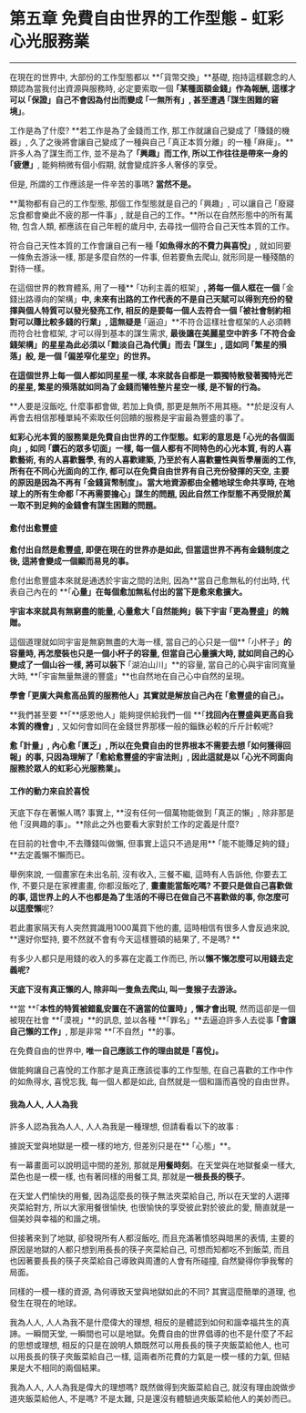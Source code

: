 # 第五章 免費自由世界的工作型態 - 虹彩心光服務業

---

在現在的世界中, 大部份的工作型態都以 **｢貨幣交換」**基礎, 抱持這樣觀念的人類認為當我付出資源與服務時, 必定要索取一個 **｢某種面額金錢」**作為報酬, 這樣才可以** ｢保證」**自己不會因為付出而變成 **｢一無所有」**,  甚至遭遇** ｢謀生困難的窘境」**。

工作是為了什麼? **若工作是為了金錢而工作, 那工作就讓自己變成了 ｢賺錢的機器」, 久了之後將會讓自己變成了一種與自己 ｢真正本質分離」的一種 ｢麻痺」。**許多人為了謀生而工作, 並不是為了 **｢興趣」**而工作, 所以工作往往是帶來一身的** ｢疲憊」**, 能夠稍微有個小假期, 就會變成許多人奢侈的享受。

但是, 所謂的工作應該是一件辛苦的事嗎? **當然不是。**

**萬物都有自己的工作型態, 那個工作型態就是自己的 ｢興趣」, 可以讓自己  ｢廢寢忘食都會樂此不疲的那一件事」, 就是自己的工作。**所以在自然形態中的所有萬物, 包含人類, 都應該在自己年輕的歲月中, 去尋找一個符合自己天性本質的工作。

符合自己天性本質的工作會讓自己有一種 **｢如魚得水的不費力與喜悅」**, 就如同要一條魚去游泳一樣, 那是多麼自然的一件事, 但若要魚去爬山, 就形同是一種殘酷的對待一樣。

在這個世界的教育體系, 用了一種** ｢功利主義的框架」**, 將每一個人框在一個** ｢金錢出路導向的架構」**中, 未來有出路的工作代表的不是自己天賦可以得到充份的發揮與個人特質可以發光發亮工作, 相反的是要每一個人去符合一個 **｢被社會制約相對可以賺比較多錢的行業」**, 這無疑是** ｢逼迫」**不符合這樣社會框架的人必須轉而符合社會框架, 才可以得到基本的謀生需求, **最後讓在美麗星空中許多 ｢不符合金錢架構」的星星為此必須以  ｢黯淡自己為代價」而去 ｢謀生」, 這如同 ｢繁星的殞落」般, 是一個 ｢偏差窄化星空」的世界。**

**在這個世界上每一個人都如同星星一樣, 本來就各自都是一顆獨特散發著獨特光芒的星星, 繁星的殞落就如同為了金錢而犧牲整片星空一樣, 是不智的行為。**

**人要是沒飯吃, 什麼事都會做, 若加上負債, 那更是無所不用其極。**於是沒有人再會去相信那種單純不索取任何回饋的服務是宇宙最為豐盛的事了。

**虹彩心光本質的服務業是免費自由世界的工作型態。**虹彩的意思是 ｢**心光的各個面向**」, 如同 **｢鑽石的眾多切面」**一樣, 每一個人都有不同特色的心光本質, 有的人喜歡藝術, 有的人喜歡醫學, 有的人喜歡建築, 乃至於有人喜歡靈性與哲學層面的工作, **所有在不同心光面向的工作, 都可以在免費自由世界有自己充份發揮的天空, 主要的原因是因為不再有 ｢金錢貨幣制度」**。當大地資源都由全體地球生命共享時, 在地球上的所有生命都** ｢不再需要擔心」謀生的問題**, 因此自然工作型態**不再受限於萬一取不到足夠的金錢會有謀生困難的問題。**

#### 愈付出愈豐盛

**愈付出自然是愈豐盛, 即便在現在的世界亦是如此, 但當這世界不再有金錢制度之後, 這將會變成一個顯而易見的事。**

愈付出愈豐盛本來就是通透於宇宙之間的法則, 因為**當自己愈無私的付出時, 代表自己內在的 **｢**心量」在每個愈加無私付出的當下是愈來愈擴大。**

**宇宙本來就具有無窮盡的能量, 心量愈大 ｢自然能夠」裝下宇宙 ｢更為豐盛」的餽贈。**

這個道理就如同宇宙是無窮無盡的大海一樣, 當自己的心只是一個** ｢小杯子」**的容量時, 再怎麼裝也只是一個小杯子的容量, 但當自己心量擴大時, 就如同自己的心變成了一個山谷一樣, 將可以裝下** ｢湖泊山川」**的容量, 當自己的心與宇宙同寬量大時, **｢宇宙無量無邊的豐盛」**也自然地在自己心中自然的呈現。

**學會 ｢更廣大與愈高品質的服務他人」其實就是解放自己內在 **｢**愈豐盛的自己**」**。**

**我們甚至要 **｢**感恩他人」能夠提供給我們一個 **｢**找回內在豐盛與更高自我本質的機會」**, 又如何會如同在金錢世界那樣一般的錙銖必較的斤斤計較呢?

**愈 ｢計量」, 內心愈 ｢匱乏」, 所以在免費自由的世界根本不需要去想 ｢如何獲得回報」的事, 只因為理解了 ｢愈給愈豐盛的宇宙法則」, 因此這就是以 ｢心光不同面向服務於眾人的虹彩心光服務業」。**

#### 工作的動力來自於喜悅

天底下存在著懶人嗎? 事實上, **沒有任何一個萬物能做到 ｢真正的懶」, 除非那是他 ｢沒興趣的事」。**除此之外也要看大家對於工作的定義是什麼?

在目前的社會中,不去賺錢叫做懶, 但事實上這只不過是用** ｢能不能賺足夠的錢」**去定義懶不懶而已。

舉例來說, 一個畫家在未出名前, 沒有收入, 三餐不繼, 這時有人告訴他, 你要去工作, 不要只是在家裡畫畫, 你都沒飯吃了, **畫畫能當飯吃嗎? **不要只是做自己喜歡做的事, 這世界上的人不也都是為了生活的不得已在做自己不喜歡做的事, 你怎麼可以**這麼懶**呢?

若此畫家隔天有人突然賞識用1000萬買下他的畫, 這時相信有很多人會反過來說, **還好你堅持, 要不然就不會有今天這樣豐碩的結果了, 不是嗎? **

有多少人都只是用錢的收入的多寡在定義工作而已, 所以**懶不懶怎麼可以用錢去定義呢?**

**天底下沒有真正懶的人, 除非叫一隻魚去爬山, 叫一隻猴子去游泳。**

**當 **｢**本性的特質被錯亂安置在不適當的位置時」, 懶才會出現**, 然而這卻是一個被現在社會 **｢漠視」**的訊息, 並以各種 **｢罪名」**去逼迫許多人去從事 **｢會讓自己懶的工作」**, 那是非常 **｢不自然」**的事。

在免費自由的世界中, **唯一自己應該工作的理由就是 ｢喜悅」。**

做能夠讓自己喜悅的工作那才是真正應該從事的工作型態, 在自己喜歡的工作中作的如魚得水, 喜悅忘我, 每一個人都是如此, 自然就是一個和諧而喜悅的自由世界。

#### 我為人人, 人人為我

許多人認為我為人人, 人人為我是一種理想, 但請看看以下的故事 :

據說天堂與地獄是一模一樣的地方, 但差別只是在** ｢心態」**。

有一幕畫面可以說明這中間的差別, 那就是**用餐時刻**。在天堂與在地獄餐桌一樣大, 菜色也是一模一樣, 也有著同樣的用餐工具, 那就是**一根長長的筷子**。

在天堂人們愉快的用餐, 因為這麼長的筷子無法夾菜給自己, 所以在天堂的人選擇夾菜給對方, 所以大家用餐很愉快, 也很愉快的享受彼此對於彼此的愛, 簡直就是一個美妙與幸福的和諧之境。

但接著來到了地獄, 卻發現所有人都沒飯吃, 而且充滿著憤怒與暗黑的表情, 主要的原因是地獄的人都只想到用長長的筷子夾菜給自己, 可想而知都吃不到飯菜, 而且也因著要長長的筷子夾菜給自己導致與周遭的人會有所碰撞, 自然變得你爭我奪的局面。

同樣的一模一樣的資源, 為何導致天堂與地獄如此的不同? 其實這麼簡單的道理, 也發生在現在的地球。

我為人人, 人人為我不是什麼偉大的理想, 相反的是體認到如何和諧幸福共生的真諦。一瞬間天堂, 一瞬間也可以是地獄。免費自由的世界倡導的也不是什麼了不起的思想或理想, 相反的只是在說明人類既然可以用長長的筷子夾飯菜給他人, 也可以用長長的筷子夾飯菜給自己一樣, 這兩者所花費的力氣是一模一樣的力氣, 但結果是大不相同的兩個結果。

我為人人, 人人為我是偉大的理想嗎? 既然做得到夾飯菜給自己, 就沒有理由說做步道夾飯菜給他人, 不是嗎? 不是太難, 只是還沒有體驗過夾飯菜給他人的美妙而已。

